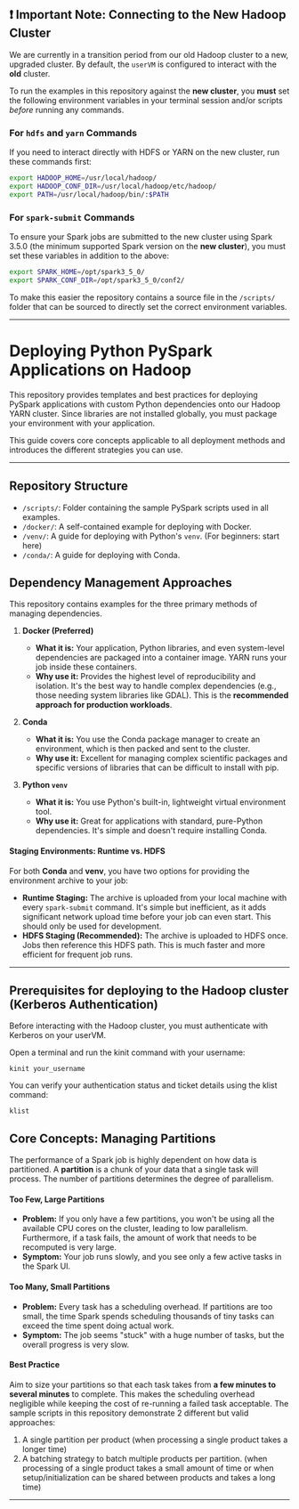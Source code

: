 ## ❗ Important Note: Connecting to the New Hadoop Cluster

We are currently in a transition period from our old Hadoop cluster to a new, upgraded cluster. By default, the `userVM` is configured to interact with the **old** cluster.

To run the examples in this repository against the **new cluster**, you **must** set the following environment variables in your terminal session and/or scripts *before* running any commands.

### For `hdfs` and `yarn` Commands

If you need to interact directly with HDFS or YARN on the new cluster, run these commands first:

```bash
export HADOOP_HOME=/usr/local/hadoop/
export HADOOP_CONF_DIR=/usr/local/hadoop/etc/hadoop/
export PATH=/usr/local/hadoop/bin/:$PATH
```

### For `spark-submit` Commands

To ensure your Spark jobs are submitted to the new cluster using Spark 3.5.0 (the minimum supported Spark version on the **new cluster**), you must set these variables in addition to the above:

```bash
export SPARK_HOME=/opt/spark3_5_0/
export SPARK_CONF_DIR=/opt/spark3_5_0/conf2/
```

To make this easier the repository contains a source file in the `/scripts/` folder that can be sourced to directly set the correct environment variables.

----

# Deploying Python PySpark Applications on Hadoop

This repository provides templates and best practices for deploying PySpark applications with custom Python dependencies onto our Hadoop YARN cluster. Since libraries are not installed globally, you must package your environment with your application.

This guide covers core concepts applicable to all deployment methods and introduces the different strategies you can use.

-----

## Repository Structure

  * `/scripts/`: Folder containing the sample PySpark scripts used in all examples.
  * `/docker/`: A self-contained example for deploying with Docker.
  * `/venv/`: A guide for deploying with Python's `venv`. (For beginners: start here)
  * `/conda/`: A guide for deploying with Conda.

## Dependency Management Approaches

This repository contains examples for the three primary methods of managing dependencies.

1.  **Docker (Preferred)**

      * **What it is:** Your application, Python libraries, and even system-level dependencies are packaged into a container image. YARN runs your job inside these containers.
      * **Why use it:** Provides the highest level of reproducibility and isolation. It's the best way to handle complex dependencies (e.g., those needing system libraries like GDAL). This is the **recommended approach for production workloads**.

2.  **Conda**
      * **What it is:** You use the Conda package manager to create an environment, which is then packed and sent to the cluster.
      * **Why use it:** Excellent for managing complex scientific packages and specific versions of libraries that can be difficult to install with pip.

3.  **Python `venv`**

      * **What it is:** You use Python's built-in, lightweight virtual environment tool.
      * **Why use it:** Great for applications with standard, pure-Python dependencies. It's simple and doesn't require installing Conda.

#### Staging Environments: Runtime vs. HDFS

For both **Conda** and **venv**, you have two options for providing the environment archive to your job:
  * **Runtime Staging:** The archive is uploaded from your local machine with every `spark-submit` command. It's simple but inefficient, as it adds significant network upload time before your job can even start. This should only be used for development.
  * **HDFS Staging (Recommended):** The archive is uploaded to HDFS once. Jobs then reference this HDFS path. This is much faster and more efficient for frequent job runs.

-----
## Prerequisites for deploying to the Hadoop cluster (Kerberos Authentication)
Before interacting with the Hadoop cluster, you must authenticate with Kerberos on your userVM.

Open a terminal and run the kinit command with your username:

    kinit your_username

You can verify your authentication status and ticket details using the klist command:

    klist


## Core Concepts: Managing Partitions

The performance of a Spark job is highly dependent on how data is partitioned. A **partition** is a chunk of your data that a single task will process. The number of partitions determines the degree of parallelism.

#### Too Few, Large Partitions

  * **Problem:** If you only have a few partitions, you won't be using all the available CPU cores on the cluster, leading to low parallelism. Furthermore, if a task fails, the amount of work that needs to be recomputed is very large.
  * **Symptom:** Your job runs slowly, and you see only a few active tasks in the Spark UI.

#### Too Many, Small Partitions

  * **Problem:** Every task has a scheduling overhead. If partitions are too small, the time Spark spends scheduling thousands of tiny tasks can exceed the time spent doing actual work.
  * **Symptom:** The job seems "stuck" with a huge number of tasks, but the overall progress is very slow.

#### Best Practice

Aim to size your partitions so that each task takes from **a few minutes to several minutes** to complete. This makes the scheduling overhead negligible while keeping the cost of re-running a failed task acceptable. The sample scripts in this repository demonstrate 2 different but valid approaches:
1. A single partition per product (when processing a single product takes a longer time) 
2. A batching strategy to batch multiple products per partition. (when processing of a single product takes a small amount of time or when setup/initialization can be shared between products and takes a long time)

-----
